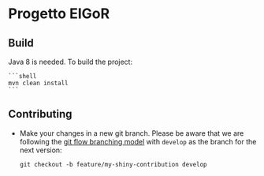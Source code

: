 Progetto EIGoR
==============

## Build
Java 8 is needed. To build the project:

    ```shell
    mvn clean install
    ```
   
## Contributing
* Make your changes in a new git branch. 
Please be aware that we are following the 
[git flow branching model](http://nvie.com/posts/a-successful-git-branching-model/) 
with `develop` as the branch for the next version:

    ```shell
    git checkout -b feature/my-shiny-contribution develop
    ```

